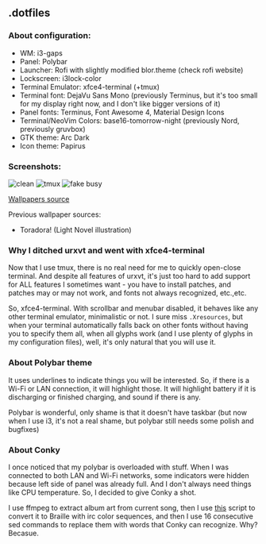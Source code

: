 ## .dotfiles

### About configuration:

* WM: i3-gaps
* Panel: Polybar
* Launcher: Rofi with slightly modified blor.theme (check rofi website)
* Lockscreen: i3lock-color
* Terminal Emulator: xfce4-terminal (+tmux)
* Terminal font: DejaVu Sans Mono (previously Terminus, but it's too small for my display right now, and I don't like bigger versions of it)
* Panel fonts: Terminus, Font Awesome 4, Material Design Icons
* Terminal/NeoVim Colors: base16-tomorrow-night (previously Nord, previously gruvbox)
* GTK theme: Arc Dark
* Icon theme: Papirus

### Screenshots:

![clean](https://raw.githubusercontent.com/SuperPrower/dotfiles/master/screenshots/clean.png)
![tmux](https://raw.githubusercontent.com/SuperPrower/dotfiles/master/screenshots/tmux.png)
![fake busy](https://raw.githubusercontent.com/SuperPrower/dotfiles/master/screenshots/busy.png)

[Wallpapers source](https://imgur.com/gallery/hS40T)

Previous wallpaper sources:
 - Toradora! (Light Novel illustration)


### Why I ditched urxvt and went with xfce4-terminal
Now that I use tmux, there is no real need for me to quickly open-close terminal. And despite all features of urxvt, it's just too hard to add support for ALL features I sometimes want - you have to install patches, and patches may or may not work, and fonts not always recognized, etc.,etc.

So, xfce4-terminal. With scrollbar and menubar disabled, it behaves like any other terminal emulator, minimalistic or not. I sure miss `.Xresources`, but when your terminal automatically falls back on other fonts without having you to specify them all, when all glyphs work (and I use plenty of glyphs in my configuration files), well, it's only natural that you will use it.

### About Polybar theme
It uses underlines to indicate things you will be interested. So, if there is a Wi-Fi or LAN connection, it will highlight those. It will highlight battery if it is discharging or finished charging, and sound if there is any.

Polybar is wonderful, only shame is that it doesn't have taskbar (but now when I use i3, it's not a real shame, but polybar still needs some polish and bugfixes)

### About Conky
I once noticed that my polybar is overloaded with stuff. When I was connected to both LAN and Wi-Fi networks, some indicators were hidden because left side of panel was already full. And I don't always need things like CPU temperature. So, I decided to give Conky a shot.

I use ffmpeg to extract album art from current song, then I use [this](https://github.com/itszn/Image-To-Braille) script to convert it to Braille with irc color sequences, and then I use 16 consecutive sed commands to replace them with words that Conky can recognize. Why? Becasue.

